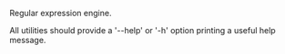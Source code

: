 Regular expression engine.

All utilities should provide a '--help' or '-h' option printing a useful help
message.
